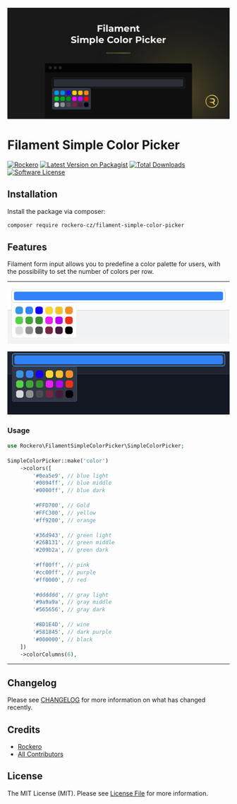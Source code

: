 ![Alt text](/assets/banner.png "Simple color picker")

# Filament Simple Color Picker
[![Rockero](https://img.shields.io/badge/Rockero-yellow)](https://rockero.cz)
[![Latest Version on Packagist](https://img.shields.io/packagist/v/rockero-cz/filament-simple-color-picker.svg?style=flat-square)](https://packagist.org/packages/rockero-cz/filament-simple-color-picker)
[![Total Downloads](https://img.shields.io/packagist/dt/rockero-cz/filament-simple-color-picker.svg?style=flat-square)](https://packagist.org/packages/rockero-cz/filament-simple-color-picker)
[![Software License](https://img.shields.io/badge/license-MIT-brightgreen.svg)](LICENSE)

## Installation

Install the package via composer:

```bash
composer require rockero-cz/filament-simple-color-picker
```

## Features

Filament form input allows you to predefine a color palette for users, with the possibility to set the number of colors per row.

---

![Alt text](/assets/simple-color-picker.png "Simple color picker")

![Alt text](/assets/simple-color-picker-dark.png "Simple color picker dark")

### Usage

```php
use Rockero\FilamentSimpleColorPicker\SimpleColorPicker;

SimpleColorPicker::make('color')
    ->colors([
        '#0ea5e9', // blue light
        '#0094ff', // blue middle
        '#0000ff', // blue dark

        '#FFD700', // Gold
        '#FFC300', // yellow
        '#ff9200', // orange

        '#36d943', // green light
        '#26B131', // green middle
        '#209b2a', // green dark

        '#ff00ff', // pink
        '#cc00ff', // purple
        '#ff0000', // red

        '#dddddd', // gray light
        '#9a9a9a', // gray middle
        '#565656', // gray dark

        '#8D1E4D', // wine
        '#581845', // dark purple
        '#000000', // black
    ])
    ->colorColumns(6),
```

---

## Changelog

Please see [CHANGELOG](CHANGELOG.md) for more information on what has changed recently.

## Credits

-   [Rockero](https://github.com/rockero-cz)
-   [All Contributors](../../contributors)

## License

The MIT License (MIT). Please see [License File](LICENSE.md) for more information.
